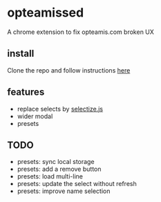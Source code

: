 # opteamissed

A chrome extension to fix opteamis.com broken UX

## install

Clone the repo and follow instructions [here](https://developer.chrome.com/extensions/getstarted#unpacked)

## features

- replace selects by [selectize.js](https://selectize.github.io/selectize.js/)
- wider modal
- presets

## TODO

- presets: sync local storage
- presets: add a remove button
- presets: load multi-line
- presets: update the select without refresh
- presets: improve name selection
